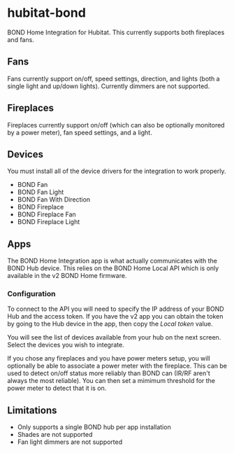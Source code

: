 # hubitat-bond
BOND Home Integration for Hubitat. This currently supports both fireplaces and fans.
 
## Fans
Fans currently support on/off, speed settings, direction, and lights (both a single light and up/down lights). Currently dimmers are not supported.
 
## Fireplaces
Fireplaces currently support on/off (which can also be optionally monitored by a power meter), fan speed settings, and a light.

## Devices
You must install all of the device drivers for the integration to work properly.
* BOND Fan
* BOND Fan Light
* BOND Fan With Direction
* BOND Fireplace
* BOND Fireplace Fan
* BOND Fireplace Light

## Apps
The BOND Home Integration app is what actually communicates with the BOND Hub device. This relies on the BOND Home Local API which is only available in the v2 BOND Home firmware.

### Configuration
To connect to the API you will need to specify the IP address of your BOND Hub and the access token. If you have the v2 app you can obtain the token by going to the Hub device in the app, then copy the _Local token_ value.

You will see the list of devices available from your hub on the next screen. Select the devices you wish to integrate.

If you chose any fireplaces and you have power meters setup, you will optionally be able to associate a power meter with the fireplace. This can be used to detect on/off status more reliably than BOND can (IR/RF aren't always the most reliable). You can then set a mimimum threshold for the power meter to detect that it is on.

## Limitations
* Only supports a single BOND hub per app installation
* Shades are not supported
* Fan light dimmers are not supported